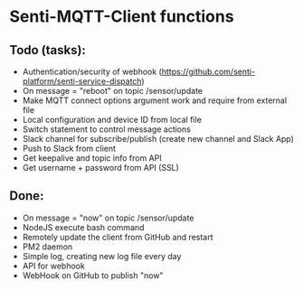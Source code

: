 # Senti-MQTT-Client functions

## Todo (tasks):
- Authentication/security of webhook (https://github.com/senti-platform/senti-service-dispatch)
- On message = "reboot" on topic /sensor/update
- Make MQTT connect options argument work and require from external file
- Local configuration and device ID from local file
- Switch statement to control message actions 
- Slack channel for subscribe/publish (create new channel and Slack App)
- Push to Slack from client
- Get keepalive and topic info from API
- Get username + password from API (SSL)

## Done:
- On message = "now" on topic /sensor/update
- NodeJS execute bash command
- Remotely update the client from GitHub and restart
- PM2 daemon 
- Simple log, creating new log file every day
- API for webhook
- WebHook on GitHub to publish "now"

